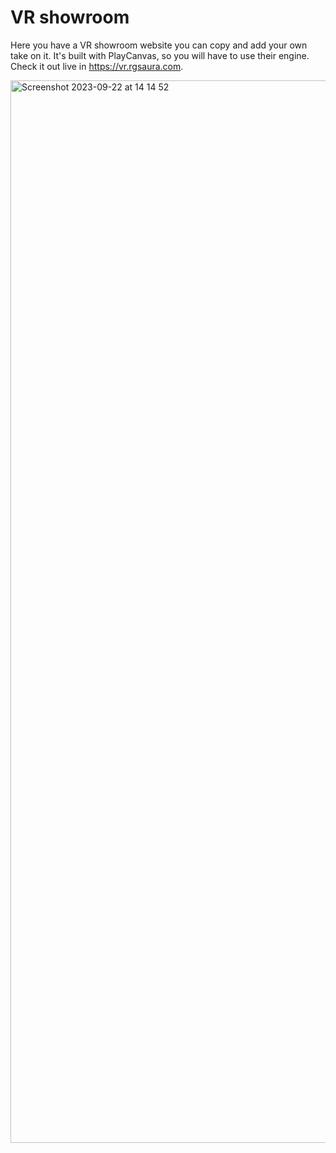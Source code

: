 # VR showroom

Here you have a VR showroom website you can copy and add your own take on it. It's built with PlayCanvas, so you will have to use their engine. Check it out live in https://vr.rgsaura.com.

<img width="1700" alt="Screenshot 2023-09-22 at 14 14 52" src="https://github.com/rgsaura/VR_showroom/assets/16281075/497e8c1e-d47d-4f70-a179-fae1472a63db">

